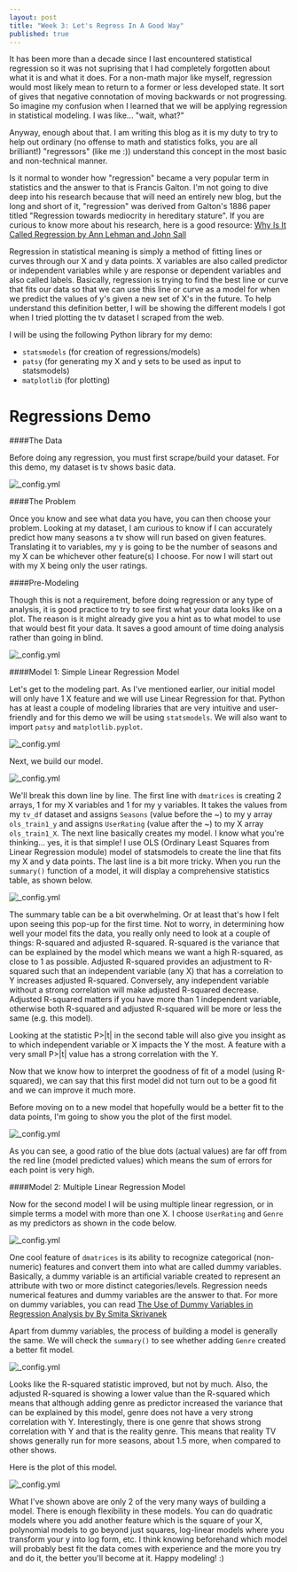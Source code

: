 ```yaml
---
layout: post
title: "Week 3: Let's Regress In A Good Way"
published: true
---
```


It has been more than a decade since I last encountered statistical regression so it was not suprising that I had completely 
forgotten about what it is and what it does. For a non-math major like myself, regression would most likely mean to return to 
a former or less developed state. It sort of gives that negative connotation of moving backwards or not progressing. So imagine 
my confusion when I learned that we will be applying regression in statistical modeling. I was like... "wait, what?" 

Anyway, enough about that. I am writing this blog as it is my duty to try to help out ordinary (no offense to math and statistics folks, you are all brilliant!) "regressors" (like me :)) understand this concept in the most basic and non-technical manner.

Is it normal to wonder how "regression" became a very popular term in statistics and the answer to that is Francis Galton. I'm not going to dive deep into his research because that will need an entirely new blog, but the long and short of it, "regression" was derived from Galton's 1886 paper titled "Regression towards mediocrity in hereditary stature". If you are curious to know more about his research, here is a good resource: [Why Is It Called Regression by Ann Lehman and John Sall](http://www.biostat.jhsph.edu/courses/bio653/misc/JMPer%20Cable%20Summer%2098%20Why%20is%20it%20called%20Regression.htm)

Regression in statistical meaning is simply a method of fitting lines or curves through our X and y data points. X variables are also called predictor or independent variables while y are response or dependent variables and also called labels. Basically, regression is trying to find the best line or curve that fits our data so that we can use this line or curve as a model for when we predict the values of y's given a new set of X's in the future. To help understand this definition better, I will be showing the different models I got when I tried plotting the tv dataset I scraped from the web.

I will be using the following Python library for my demo:
* `statsmodels` (for creation of regressions/models)
* `patsy` (for generating my X and y sets to be used as input to statsmodels)
* `matplotlib` (for plotting)

**Regressions Demo**
======

####The Data  

Before doing any regression, you must first scrape/build your dataset. For this demo, my dataset is tv shows basic data.

![_config.yml](https://raw.githubusercontent.com/stephanieleevillanueva/stephanieleevillanueva.github.io/master/images/Week_3/tv_df.png)

####The Problem

Once you know and see what data you have, you can then choose your problem. Looking at my dataset, I am curious to know if I can accurately predict how many seasons a tv show will run based on given features. Translating it to variables, my y is going to be
the number of seasons and my X can be whichever other feature(s) I choose. For now I will start out with my X being only the user ratings.

####Pre-Modeling

Though this is not a requirement, before doing regression or any type of analysis, it is good practice to try to see first what your data looks like on a plot. The reason is it might already give you a hint as to what model to use that would best fit your data. It saves a good amount of time doing analysis rather than going in blind.

![_config.yml](https://raw.githubusercontent.com/stephanieleevillanueva/stephanieleevillanueva.github.io/master/images/Week_3/dataset_plot.png)

####Model 1: Simple Linear Regression Model

Let's get to the modeling part. As I've mentioned earlier, our initial model will only have 1 X feature and we will use Linear Regression for that. Python has at least a couple of modeling libraries that are very intuitive and user-friendly and for this demo we will be using `statsmodels`. We will also want to import `patsy` and `matplotlib.pyplot`.

![_config.yml](https://raw.githubusercontent.com/stephanieleevillanueva/stephanieleevillanueva.github.io/master/images/Week_3/imports.png)

Next, we build our model.

![_config.yml](https://raw.githubusercontent.com/stephanieleevillanueva/stephanieleevillanueva.github.io/master/images/Week_3/ols1.png)

We'll break this down line by line. The first line with `dmatrices` is creating 2 arrays, 1 for my X variables and 1 for my y variables. It takes the values from my `tv_df` dataset and assigns `Seasons` (value before the ~) to my y array `ols_train1_y` and assigns `UserRating` (value after the ~) to my X array `ols_train1_X`. The next line basically creates my model. I know what you're thinking... yes, it is that simple! I use OLS (Ordinary Least Squares from Linear Regression module) model of statsmodels to create the line that fits my X and y data points. The last line is a bit more tricky. When you run the `summary()` function of a model, it will display a comprehensive statistics table, as shown below.

![_config.yml](https://raw.githubusercontent.com/stephanieleevillanueva/stephanieleevillanueva.github.io/master/images/Week_3/summary1.png)

The summary table can be a bit overwhelming. Or at least that's how I felt upon seeing this pop-up for the first time. Not to worry, in determining how well your model fits the data, you really only need to look at a couple of things: R-squared and adjusted R-squared. R-squared is the variance that can be explained by the model which means we want a high R-squared, as close to 1 as possible. Adjusted R-squared provides an adjustment to R-squared such that an independent variable (any X) that has a correlation to Y increases adjusted R-squared. Conversely, any independent variable without a strong correlation will make adjusted R-squared decrease. Adjusted R-squared matters if you have more than 1 independent variable, otherwise both R-squared and adjusted R-squared will be more or less the same (e.g. this model). 

Looking at the statistic P>|t| in the second table will also give you insight as to which independent variable or X impacts the Y the most. A feature with a very small P>|t| value has a strong correlation with the Y.

Now that we know how to interpret the goodness of fit of a model (using R-squared), we can say that this first model did not turn out to be a good fit and we can improve it much more.

Before moving on to a new model that hopefully would be a better fit to the data points, I'm going to show you the plot of the first model.

![_config.yml](https://raw.githubusercontent.com/stephanieleevillanueva/stephanieleevillanueva.github.io/master/images/Week_3/plot1.png)

As you can see, a good ratio of the blue dots (actual values) are far off from the red line (model predicted values) which means the sum of errors for each point is very high.

####Model 2: Multiple Linear Regression Model

Now for the second model I will be using multiple linear regression, or in simple terms a model with more than one X. I choose `UserRating` and `Genre` as my predictors as shown in the code below.

![_config.yml](https://raw.githubusercontent.com/stephanieleevillanueva/stephanieleevillanueva.github.io/master/images/Week_3/ols2.png)

One cool feature of `dmatrices` is its ability to recognize categorical (non-numeric) features and convert them into what are called dummy variables. Basically, a dummy variable is an artificial variable created to represent an attribute with two or more distinct categories/levels. Regression needs numerical features and dummy variables are the answer to that. For more on dummy variables, you can read [The Use of Dummy Variables in Regression Analysis by By Smita Skrivanek](https://www.moresteam.com/whitepapers/download/dummy-variables.pdf)

Apart from dummy variables, the process of building a model is generally the same. We will check the `summary()` to see whether adding `Genre` created a better fit model.

![_config.yml](https://raw.githubusercontent.com/stephanieleevillanueva/stephanieleevillanueva.github.io/master/images/Week_3/summary2.png)

Looks like the R-squared statistic improved, but not by much. Also, the adjusted R-squared is showing a lower value than the R-squared which means that although adding genre as predictor increased the variance that can be explained by this model, genre does not have a very strong correlation with Y. Interestingly, there is one genre that shows strong correlation with Y and that is the reality genre. This means that reality TV shows generally run for more seasons, about 1.5 more, when compared to other shows.

Here is the plot of this model.

![_config.yml](https://raw.githubusercontent.com/stephanieleevillanueva/stephanieleevillanueva.github.io/master/images/Week_3/plot2.png)

What I've shown above are only 2 of the very many ways of building a model. There is enough flexibility in these models. You can do quadratic models where you add another feature which is the square of your X, polynomial models to go beyond just squares, log-linear models where you transform your y into log form, etc. I think knowing beforehand which model will probably best fit the data comes with experience and the more you try and do it, the better you'll become at it. Happy modeling! :)
